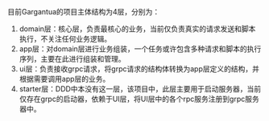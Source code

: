 目前Gargantua的项目主体结构为4层，分别为：


1. domain层：核心层，负责最核心的业务，当前仅负责真实的请求发送和脚本执行，不关注任何业务逻辑。
2. app层：对domain层进行业务组装，一个任务或许包含多种请求和脚本的执行序列，主要在此进行组装和管理。
3. ui层：负责接收grpc请求，将grpc请求的结构体转换为app层定义的结构，并根据需要调用app层的业务。
4. starter层：DDD中本没有这一层，该项目中，此层主要用于启动服务器，当前仅存在grpc的启动器，依赖于UI层，将UI层中的各个rpc服务注册到grpc服务器中。
